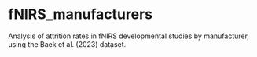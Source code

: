 # fNIRS_manufacturers
Analysis of attrition rates in fNIRS developmental studies by manufacturer, using the Baek et al. (2023) dataset.
